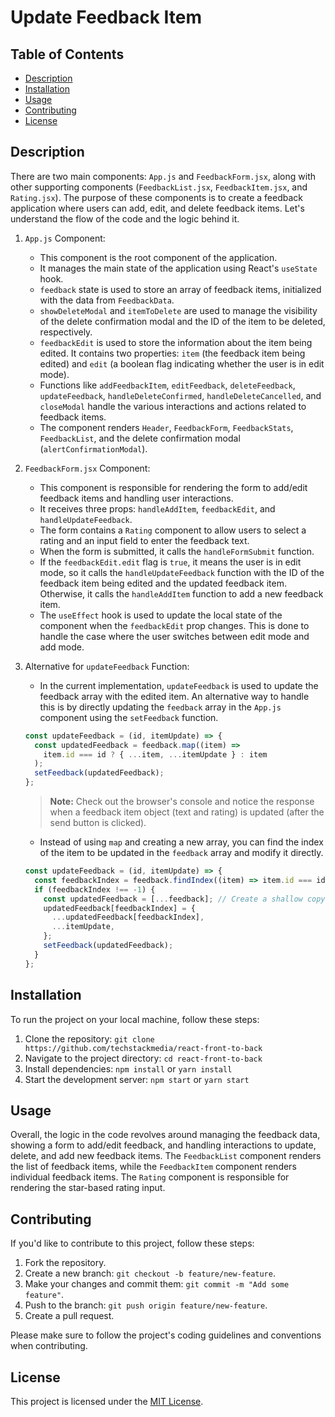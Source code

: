 # Update Feedback Item

## Table of Contents

- [Description](#description)
- [Installation](#installation)
- [Usage](#usage)
- [Contributing](#contributing)
- [License](#license)

## Description

There are two main components: `App.js` and `FeedbackForm.jsx`, along with other supporting components (`FeedbackList.jsx`, `FeedbackItem.jsx`, and `Rating.jsx`). The purpose of these components is to create a feedback application where users can add, edit, and delete feedback items. Let's understand the flow of the code and the logic behind it.

1. `App.js` Component:

   - This component is the root component of the application.
   - It manages the main state of the application using React's `useState` hook.
   - `feedback` state is used to store an array of feedback items, initialized with the data from `FeedbackData`.
   - `showDeleteModal` and `itemToDelete` are used to manage the visibility of the delete confirmation modal and the ID of the item to be deleted, respectively.
   - `feedbackEdit` is used to store the information about the item being edited. It contains two properties: `item` (the feedback item being edited) and `edit` (a boolean flag indicating whether the user is in edit mode).
   - Functions like `addFeedbackItem`, `editFeedback`, `deleteFeedback`, `updateFeedback`, `handleDeleteConfirmed`, `handleDeleteCancelled`, and `closeModal` handle the various interactions and actions related to feedback items.
   - The component renders `Header`, `FeedbackForm`, `FeedbackStats`, `FeedbackList`, and the delete confirmation modal (`alertConfirmationModal`).

2. `FeedbackForm.jsx` Component:

   - This component is responsible for rendering the form to add/edit feedback items and handling user interactions.
   - It receives three props: `handleAddItem`, `feedbackEdit`, and `handleUpdateFeedback`.
   - The form contains a `Rating` component to allow users to select a rating and an input field to enter the feedback text.
   - When the form is submitted, it calls the `handleFormSubmit` function.
   - If the `feedbackEdit.edit` flag is `true`, it means the user is in edit mode, so it calls the `handleUpdateFeedback` function with the ID of the feedback item being edited and the updated feedback item. Otherwise, it calls the `handleAddItem` function to add a new feedback item.
   - The `useEffect` hook is used to update the local state of the component when the `feedbackEdit` prop changes. This is done to handle the case where the user switches between edit mode and add mode.

3. Alternative for `updateFeedback` Function:

   - In the current implementation, `updateFeedback` is used to update the feedback array with the edited item. An alternative way to handle this is by directly updating the `feedback` array in the `App.js` component using the `setFeedback` function.

   ```jsx
   const updateFeedback = (id, itemUpdate) => {
     const updatedFeedback = feedback.map((item) =>
       item.id === id ? { ...item, ...itemUpdate } : item
     );
     setFeedback(updatedFeedback);
   };
   ```

   > **Note:** Check out the browser's console and notice the response when a feedback item object (text and rating) is updated (after the send button is clicked).

   - Instead of using `map` and creating a new array, you can find the index of the item to be updated in the `feedback` array and modify it directly.

   ```jsx
   const updateFeedback = (id, itemUpdate) => {
     const feedbackIndex = feedback.findIndex((item) => item.id === id);
     if (feedbackIndex !== -1) {
       const updatedFeedback = [...feedback]; // Create a shallow copy of the feedback array
       updatedFeedback[feedbackIndex] = {
         ...updatedFeedback[feedbackIndex],
         ...itemUpdate,
       };
       setFeedback(updatedFeedback);
     }
   };
   ```

## Installation

To run the project on your local machine, follow these steps:

1. Clone the repository: `git clone https://github.com/techstackmedia/react-front-to-back`
2. Navigate to the project directory: `cd react-front-to-back`
3. Install dependencies: `npm install` or `yarn install`
4. Start the development server: `npm start` or `yarn start`

## Usage

Overall, the logic in the code revolves around managing the feedback data, showing a form to add/edit feedback, and handling interactions to update, delete, and add new feedback items. The `FeedbackList` component renders the list of feedback items, while the `FeedbackItem` component renders individual feedback items. The `Rating` component is responsible for rendering the star-based rating input.

## Contributing

If you'd like to contribute to this project, follow these steps:

1. Fork the repository.
2. Create a new branch: `git checkout -b feature/new-feature`.
3. Make your changes and commit them: `git commit -m "Add some feature"`.
4. Push to the branch: `git push origin feature/new-feature`.
5. Create a pull request.

Please make sure to follow the project's coding guidelines and conventions when contributing.

## License

This project is licensed under the [MIT License](https://opensource.org/licenses/MIT).
